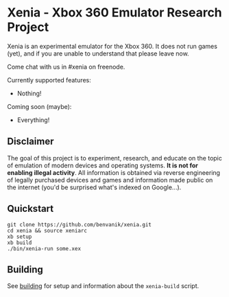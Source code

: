 Xenia - Xbox 360 Emulator Research Project
==========================================

Xenia is an experimental emulator for the Xbox 360. It does not run games (yet),
and if you are unable to understand that please leave now.

Come chat with us in #xenia on freenode.

Currently supported features:

* Nothing!

Coming soon (maybe):

* Everything!

## Disclaimer

The goal of this project is to experiment, research, and educate on the topic
of emulation of modern devices and operating systems. <b>It is not for enabling
illegal activity</b>. All information is obtained via reverse engineering of
legally purchased devices and games and information made public on the internet
(you'd be surprised what's indexed on Google...).

## Quickstart

    git clone https://github.com/benvanik/xenia.git
    cd xenia && source xeniarc
    xb setup
    xb build
    ./bin/xenia-run some.xex

## Building

See [building](docs/building.md) for setup and information about the
`xenia-build` script.
